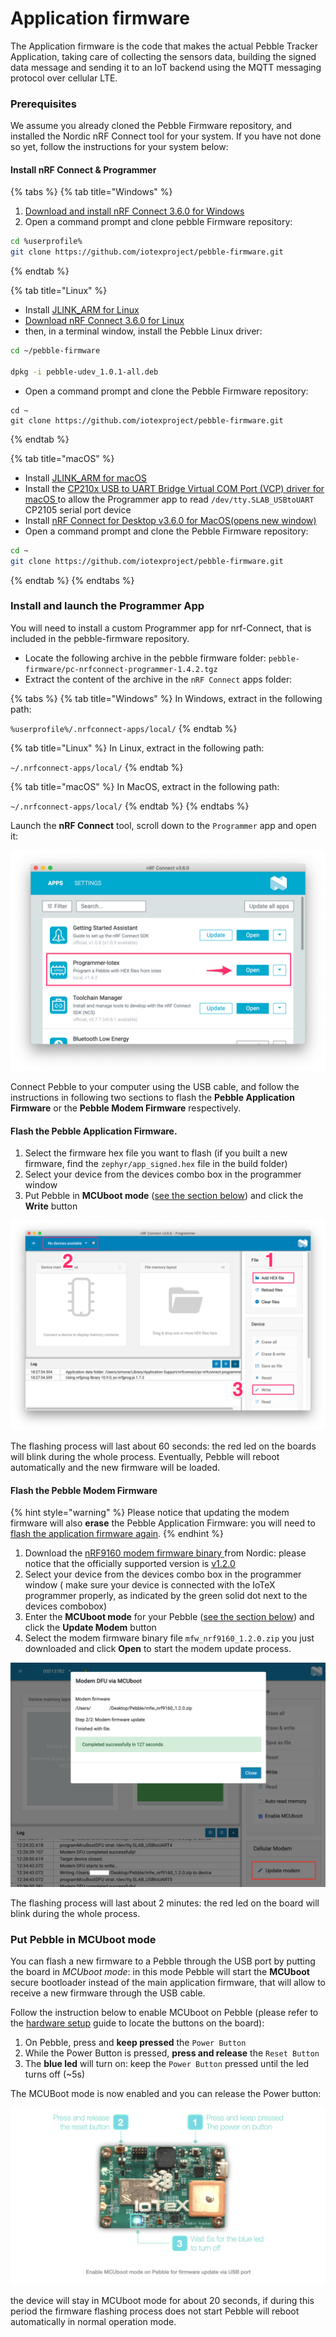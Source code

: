 # Application firmware

The Application firmware is the code that makes the actual Pebble Tracker Application, taking care of collecting the sensors data, building the signed data message and sending it to an IoT backend using the MQTT messaging protocol over cellular LTE.&#x20;

### Prerequisites <a href="#prerequisites" id="prerequisites"></a>

We assume you already cloned the Pebble Firmware repository, and installed the Nordic nRF Connect tool for your system. If you have not done so yet, follow the instructions for your system below:

#### Install nRF Connect & Programmer <a href="#install-nrf-connect-programmer" id="install-nrf-connect-programmer"></a>

{% tabs %}
{% tab title="Windows" %}
1. [Download and install nRF Connect 3.6.0 for Windows](https://www.nordicsemi.com/-/media/Software-and-other-downloads/Desktop-software/nRF-Connect-for-Desktop/3-6-0/nrfconnectsetup360ia32.exe)
2. Open a command prompt and clone pebble Firmware repository:

```bash
cd %userprofile%
git clone https://github.com/iotexproject/pebble-firmware.git
```
{% endtab %}

{% tab title="Linux" %}
* Install [JLINK\_ARM for Linux](https://www.segger.com/downloads/jlink/#J-LinkSoftwareAndDocumentationPack)
* [Download nRF Connect 3.6.0 for Linux](https://www.nordicsemi.com/-/media/Software-and-other-downloads/Desktop-software/nRF-Connect-for-Desktop/3-6-0/nrfconnect360x8664.AppImage)
* then, in a terminal window, install the Pebble Linux driver:

```bash
cd ~/pebble-firmware

dpkg -i pebble-udev_1.0.1-all.deb
```

* Open a command prompt and clone the Pebble Firmware repository:

```
cd ~
git clone https://github.com/iotexproject/pebble-firmware.git
```
{% endtab %}

{% tab title="macOS" %}
* Install [JLINK\_ARM for macOS](https://www.segger.com/downloads/jlink/#J-LinkSoftwareAndDocumentationPack)
* Install the [CP210x USB to UART Bridge Virtual COM Port (VCP) driver for macOS ](https://www.silabs.com/products/development-tools/software/usb-to-uart-bridge-vcp-drivers)to allow the Programmer app to read `/dev/tty.SLAB_USBtoUART` CP2105 serial port device
* Install [nRF Connect for Desktop v3.6.0 for MacOS(opens new window)](https://www.nordicsemi.com/-/media/Software-and-other-downloads/Desktop-software/nRF-Connect-for-Desktop/3-6-0/nrfconnect360.dmg)
* Open a command prompt and clone the Pebble Firmware repository:

```bash
cd ~
git clone https://github.com/iotexproject/pebble-firmware.git
```
{% endtab %}
{% endtabs %}

### Install and launch the Programmer App <a href="#install-and-launch-the-programmer-app" id="install-and-launch-the-programmer-app"></a>

You will need to install a custom Programmer app for nrf-Connect, that is included in the pebble-firmware repository.

* Locate the following archive in the pebble firmware folder: `pebble-firmware/pc-nrfconnect-programmer-1.4.2.tgz`
* Extract the content of the archive in the `nRF Connect` apps folder:

{% tabs %}
{% tab title="Windows" %}
In Windows, extract in the following path:

`%userprofile%/.nrfconnect-apps/local/`
{% endtab %}

{% tab title="Linux" %}
In Linux, extract in the following path:

`~/.nrfconnect-apps/local/`
{% endtab %}

{% tab title="macOS" %}
In MacOS, extract in the following path:

`~/.nrfconnect-apps/local/`
{% endtab %}
{% endtabs %}

Launch the **nRF Connect** tool, scroll down to the `Programmer` app and open it:

![](<../../../../.gitbook/assets/image (34).png>)

Connect Pebble to your computer using the USB cable, and follow the instructions in following two sections to flash the **Pebble Application Firmware** or the **Pebble Modem Firmware** respectively.

#### Flash the Pebble Application Firmware. <a href="#flash-the-pebble-application-firmware" id="flash-the-pebble-application-firmware"></a>

1. Select the firmware hex file you want to flash (if you built a new firmware, find the `zephyr/app_signed.hex` file in the build folder)&#x20;
2. Select your device from the devices combo box in the programmer window&#x20;
3. Put Pebble in **MCUboot mode** ([see the section below](application-firmware.md#put-pebble-in-mcuboot-mode)) and click the **Write** button&#x20;

![](<../../../../.gitbook/assets/image (35).png>)

The flashing process will last about 60 seconds: the red led on the boards will blink during the whole process. Eventually, Pebble will reboot automatically and the new firmware will be loaded.

#### Flash the Pebble Modem Firmware <a href="#flash-the-pebble-modem-firmware" id="flash-the-pebble-modem-firmware"></a>

{% hint style="warning" %}
Please notice that updating the modem firmware will also **erase** the Pebble Application Firmware: you will need to [flash the application firmware again](./).
{% endhint %}

1. Download the [nRF9160 modem firmware binary ](https://www.nordicsemi.com/Products/Low-power-cellular-IoT/nRF9160/Download)from Nordic: please notice that the officially supported version is [v1.2.0](https://www.nordicsemi.com/-/media/Software-and-other-downloads/Dev-Kits/nRF9160-DK/nRF9160-modem-FW/mfwnrf9160120.zip])
2. Select your device from the devices combo box in the programmer window ( make sure your device is connected with the IoTeX programmer properly, as indicated by the green solid dot next to the devices combobox)
3. Enter the **MCUboot mode** for your Pebble ([see the section below](application-firmware.md#put-pebble-in-mcuboot-mode)) and click the **Update Modem** button
4. Select the modem firmware binary file `mfw_nrf9160_1.2.0.zip` you just downloaded and click **Open** to start the modem update process.

![](<../../../../.gitbook/assets/image (36).png>)

The flashing process will last about 2 minutes: the red led on the board will blink during the whole process.

### Put Pebble in **MCUboot mode** <a href="#put-pebble-in-mcuboot-mode" id="put-pebble-in-mcuboot-mode"></a>

You can flash a new firmware to a Pebble through the USB port by putting the board in _MCUboot mode_: in this mode Pebble will start the **MCUboot** secure bootloader instead of the main application firmware, that will allow to receive a new firmware through the USB cable.

Follow the instruction below to enable MCUboot on Pebble (please refer to the [hardware setup](../hardware-setup.md) guide to locate the buttons on the board):

1. On Pebble, press and **keep pressed** the `Power Button`
2. While the Power Button is pressed, **press and release** the `Reset Button`
3. The **blue led** will turn on: keep the `Power Button` pressed until the led turns off (\~5s)

The MCUBoot mode is now enabled and you can release the Power button:

![](<../../../../.gitbook/assets/image (37).png>)

the device will stay in MCUboot mode for about 20 seconds, if during this period the firmware flashing process does not start Pebble will reboot automatically in normal operation mode.
